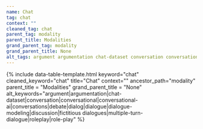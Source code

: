 ```yaml
---
name: Chat
tag: chat
context: ""
cleaned_tag: chat
parent_tag: modality
parent_title: Modalities
grand_parent_tag: modality
grand_parent_title: None
alt_tags: argument argumentation chat-dataset conversation conversational conversational-ai conversations debate dialog dialogue dialogue-modeling discussion fictitious dialogues multiple-turn-dialogue roleplay role-play
---
```


{% include data-table-template.html 
  keyword="chat" 
  cleaned_keyword="chat" 
  title="Chat"
  context=""
  ancestor_path="modality" 
  parent_title = "Modalities"
  grand_parent_title = "None"
  alt_keywords="argument|argumentation|chat-dataset|conversation|conversational|conversational-ai|conversations|debate|dialog|dialogue|dialogue-modeling|discussion|fictitious dialogues|multiple-turn-dialogue|roleplay|role-play"
%}

